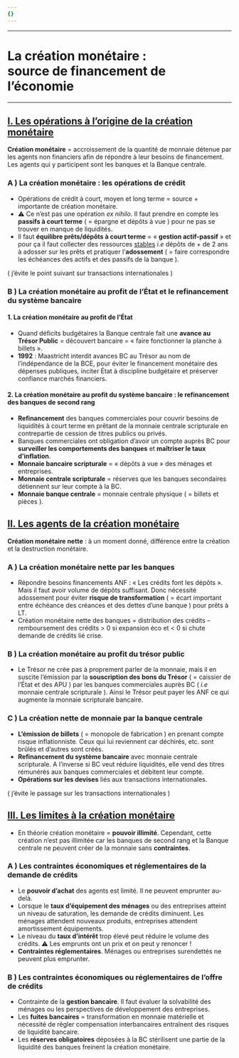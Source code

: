```yaml
---
{}
---
```

***
# La création monétaire : <br>source de financement de l’économie
***
## <u>I. Les opérations à l’origine de la création monétaire</u> 

**Création monétaire** = accroissement de la quantité de monnaie détenue par les agents non financiers afin de répondre à leur besoins de financement. Les agents qui y participent sont les banques et la Banque centrale. 
### A ) La création monétaire : les opérations de crédit 

- Opérations de crédit à court, moyen et long terme = source + importante de création monétaire. 
- ⚠ Ce n’est pas une opération *ex nihilo*. Il faut prendre en compte les **passifs à court terme** ( = épargne et dépôts à vue ) pour ne pas se trouver en manque de liquidités. 
- Il faut **équilibre prêts/dépôts à court terme** = « **gestion actif-passif** » et pour ça il faut collecter des ressources <u>stables</u> *i.e* dépôts de + de 2 ans à adosser sur les prêts et pratiquer l’**adossement** ( = faire correspondre les échéances des actifs et des passifs de la banque ). 

( j’évite le point suivant sur transactions internationales )

### B ) La création monétaire au profit de l’État et le refinancement du système bancaire

#### 1. La création monétaire au profit de l’État

- Quand déficits budgétaires la Banque centrale fait une **avance au Trésor Public** = découvert bancaire = « faire fonctionner la planche à billets ». 
- **1992** : Maastricht interdit avances BC au Trésor au nom de l’indépendance de la BCE, pour éviter le financement monétaire des dépenses publiques, inciter État à discipline budgétaire et préserver confiance marchés financiers. 

#### 2. La création monétaire au profit du système bancaire : le refinancement des banques de second rang

- **Refinancement** des banques commerciales pour couvrir besoins de liquidités à court terme en prêtant de la monnaie centrale scripturale en contrepartie de cession de titres publics ou privés. 
- Banques commerciales ont obligation d’avoir un compte auprès BC pour **surveiller les comportements des banques** et **maîtriser le taux d’inflation**. 
- **Monnaie bancaire scripturale** = « dépôts à vue » des ménages et entreprises. 
- **Monnaie centrale scripturale** = réserves que les banques secondaires détiennent sur leur compte à la BC. 
- **Monnaie banque centrale** = monnaie centrale physique ( = billets et pièces ). 

## <u>II. Les agents de la création monétaire</u> 

**Création monétaire nette** : à un moment donné,  différence entre la création et la destruction monétaire. 
### A ) La création monétaire nette par les banques 

- Répondre besoins financements ANF : « Les crédits font les dépôts ». Mais il faut avoir volume de dépôts suffisant. Donc nécessité adossement pour éviter **risque de transformation** ( = écart important entre échéance des créances et des dettes d’une banque  ) pour prêts à LT. 
- Création monétaire nette des banques = distribution des crédits – remboursement des crédits > 0 si expansion éco et < 0 si chute demande de crédits lié crise. 
### B ) La création monétaire au profit du trésor public 

- Le Trésor ne crée pas à proprement parler de la monnaie, mais il en suscite l’émission par la **souscription des bons du Trésor** ( = caissier de l’État et des APU ) par les banques commerciales auprès BC  ( *i.e*  monnaie centrale scripturale ). Ainsi le Trésor peut payer les ANF ce qui augmente la monnaie scripturale bancaire. 

### C ) La création nette de monnaie par la banque centrale 

- **L’émission de billets** ( = monopole de fabrication ) en prenant compte risque inflationniste. Ceux qui lui reviennent car déchirés, etc. sont brûlés et d’autres sont créés. 
- **Refinancement du système bancaire** avec monnaie centrale scripturale. A l’inverse si BC veut réduire liquidités, elle vend des titres rémunérés aux banques commerciales et débitent leur compte. 
- **Opérations sur les devises** liés aux transactions internationales. 

( j’évite le passage sur les transactions internationales )

## <u>III. Les limites à la création monétaire</u> 

- En théorie création monétaire = **pouvoir illimité**. Cependant, cette création n’est pas illimitée car les banques de second rang et la Banque centrale ne peuvent créer de la monnaie sans **contraintes**.
### A ) Les contraintes économiques et réglementaires de la demande de crédits 

- Le **pouvoir d’achat** des agents est limité. Il ne peuvent emprunter au-delà.
- Lorsque le **taux d’équipement des ménages** ou des entreprises atteint un niveau de saturation, les demande de crédits diminuent. Les ménages attendent nouveaux produits, entreprises attendent amortissement équipements. 
- Le niveau du **taux d’intérêt** trop élevé peut réduire le volume des crédits. ⚠ Les emprunts ont un prix et on peut y renoncer ! 
- **Contraintes réglementaires**. Ménages ou entreprises surendettés ne peuvent plus emprunter. 

### B ) Les contraintes économiques ou réglementaires de l’offre de crédits 

- Contrainte de la **gestion bancaire**. Il faut évaluer la solvabilité des ménages ou les perspectives de développement des entreprises. 
- Les **fuites bancaires** = transformation en monnaie matérielle et nécessité de régler compensation interbancaires entraînent des risques de liquidité bancaire. 
- Les **réserves obligatoires** déposées à la BC stérilisent une partie de la liquidité des banques freinent la création monétaire. 

